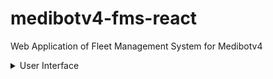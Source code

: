 # medibotv4-fms-react
Web Application of Fleet Management System for Medibotv4

<details>
<summary>User Interface</summary>
<img src="https://github.com/msyahmizulkepli/medibotv4-fms-react/blob/main/UI.png">
</details>
